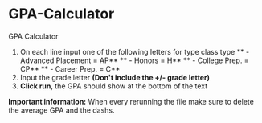 # GPA-Calculator
GPA Calculator

1. On each line input one of the following letters for type class type
** - Advanced Placement = AP**
**  - Honors = H**
**  - College Prep. = CP**
**  - Career Prep. = C**
2. Input the grade letter **(Don't include the +/- grade letter)**
3. **Click run**, the GPA should show at the bottom of the text

**Important information:**
  When every rerunning the file make sure to delete the average GPA and the dashs.
